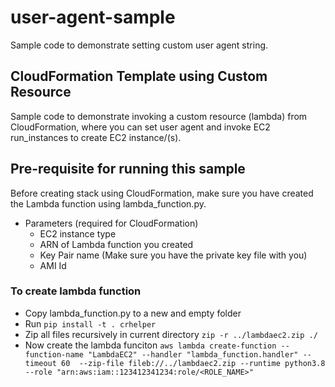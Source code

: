 # user-agent-sample
Sample code to demonstrate setting custom user agent string.

## CloudFormation Template using Custom Resource
Sample code to demonstrate invoking a custom resource (lambda) from CloudFormation, where you can set user agent and invoke EC2 run_instances to create EC2 instance/(s).

## Pre-requisite for running this sample
Before creating stack using CloudFormation, make sure you have created the Lambda function using lambda_function.py.
- Parameters (required for CloudFormation)
    - EC2 instance type
    - ARN of Lambda function you created
    - Key Pair name (Make sure you have the private key file with you)
    - AMI Id

### To create lambda function
- Copy lambda_function.py to a new and empty folder
- Run `pip install -t . crhelper`
- Zip all files recursively in current directory `zip -r ../lambdaec2.zip ./`
- Now create the lambda funciton `aws lambda create-function --function-name "LambdaEC2" --handler "lambda_function.handler" --timeout 60  --zip-file fileb://../lambdaec2.zip --runtime python3.8 --role "arn:aws:iam::123412341234:role/<ROLE_NAME>"`